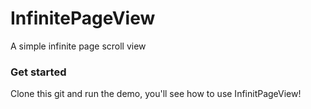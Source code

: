 # InfinitePageView
A simple infinite page scroll view
### Get started
Clone this git and run the demo, you'll see how to use InfinitPageView!
